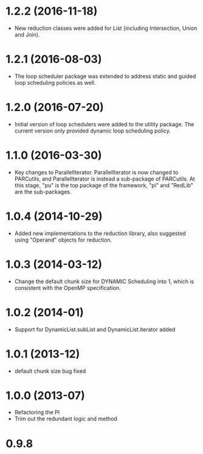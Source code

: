 1.2.2 (2016-11-18)
===
- New reduction classes were added for List<T> (including Intersection, Union and Join).

1.2.1 (2016-08-03)
===
- The loop scheduler package was extended to address static and guided loop scheduling policies as well.

1.2.0 (2016-07-20)
===
- Initial version of loop schedulers were added to the utility package. The current version only provided dynamic loop scheduling policy. 

1.1.0 (2016-03-30)
===
- Key changes to ParallelIterator. ParallelIterator is now changed to PARCutils, and ParallelIterator is instead a sub-package of PARCutils. At this stage, "pu" is the top package of the framework, "pi" and "RedLib" are the sub-packages.

1.0.4 (2014-10-29)
===
- Added new implementations to the reduction library, also suggested using "Operand" objects for reduction.

1.0.3 (2014-03-12)
===
- Change the default chunk size for DYNAMIC Scheduling into 1, which is consistent with the OpenMP specification.

1.0.2 (2014-01)
===
- Support for DynamicList.subList and DynamicList.iterator added

1.0.1 (2013-12)
===
- default chunk size bug fixed

1.0.0 (2013-07)
===
- Refactoring the PI
- Trim out the redundant logic and method

0.9.8
===
